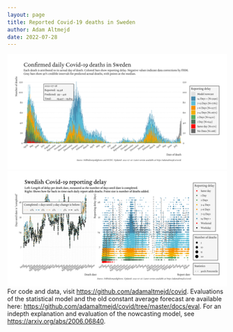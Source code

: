 ```yaml
---
layout: page
title: Reported Covid-19 deaths in Sweden
author: Adam Altmejd
date: 2022-07-28
---
```


![Graph of Swedish Covid-19 deaths with reporting delay.](deaths_lag_sweden_2022-07-28.png "Swedish Covid-19 deaths.")
![Graph of Swedish Covid-19 reporting delay in daily deaths.](lag_trend_sweden_2022-07-28.png "Trend in Swedish Covid-19 mortality reporting delay.")
For code and data, visit <https://github.com/adamaltmejd/covid>.
Evaluations of the statistical model and the old constant average forecast are available here: <https://github.com/adamaltmejd/covid/tree/master/docs/eval>.
For an indepth explanation and evaluation of the nowcasting model, see <https://arxiv.org/abs/2006.06840>.
